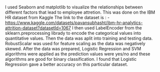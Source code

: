 I used Seaborn and matplotlib to visualize the relationships between different factors that lead to employee attretion. This was done on the IBM HR dataset from Kaggle
The link to the dataset is : - https://www.kaggle.com/datasets/pavansubhasht/ibm-hr-analytics-attrition-dataset?datasetId=1067
I then used LabelEncoder from the sklearn.preprocessing librady to encode the categorical values into quantitative values.
Then the data was aplit into training and testing data.
RobustScalar was used for feature scaling as the data was negatively skewed.
After the data was prepared, Logistic Regression and SVM algorithms were applied as the prediction values were yes/no and these algorithms are good for binary classification.
I found that Logistic Regression gave a better accuracy on this particular dataset.
